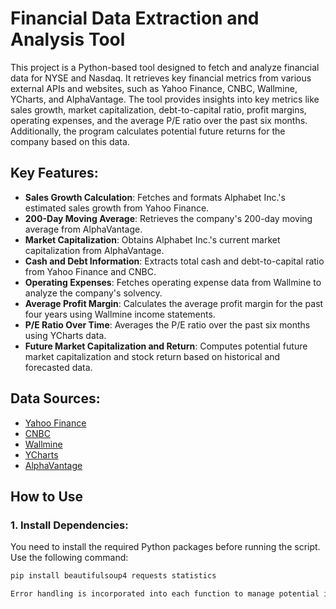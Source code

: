 # Financial Data Extraction and Analysis Tool

This project is a Python-based tool designed to fetch and analyze financial data for NYSE and Nasdaq. It retrieves key financial metrics from various external APIs and websites, such as Yahoo Finance, CNBC, Wallmine, YCharts, and AlphaVantage. The tool provides insights into key metrics like sales growth, market capitalization, debt-to-capital ratio, profit margins, operating expenses, and the average P/E ratio over the past six months. Additionally, the program calculates potential future returns for the company based on this data.

## Key Features:

- **Sales Growth Calculation**: Fetches and formats Alphabet Inc.'s estimated sales growth from Yahoo Finance.
- **200-Day Moving Average**: Retrieves the company's 200-day moving average from AlphaVantage.
- **Market Capitalization**: Obtains Alphabet Inc.'s current market capitalization from AlphaVantage.
- **Cash and Debt Information**: Extracts total cash and debt-to-capital ratio from Yahoo Finance and CNBC.
- **Operating Expenses**: Fetches operating expense data from Wallmine to analyze the company's solvency.
- **Average Profit Margin**: Calculates the average profit margin for the past four years using Wallmine income statements.
- **P/E Ratio Over Time**: Averages the P/E ratio over the past six months using YCharts data.
- **Future Market Capitalization and Return**: Computes potential future market capitalization and stock return based on historical and forecasted data.

## Data Sources:
- [Yahoo Finance](https://finance.yahoo.com/)
- [CNBC](https://www.cnbc.com/)
- [Wallmine](https://wallmine.com/)
- [YCharts](https://ycharts.com/)
- [AlphaVantage](https://www.alphavantage.co/)

## How to Use

### 1. Install Dependencies:

You need to install the required Python packages before running the script. Use the following command:

```bash
pip install beautifulsoup4 requests statistics

Error handling is incorporated into each function to manage potential issues such as:

